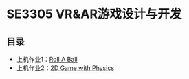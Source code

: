 # SE3305 VR&AR游戏设计与开发
## 目录
- 上机作业1：[Roll A Ball](https://github.com/Uric369/SE3305/tree/hw1-Roll-A-Ball)
- 上机作业2：[2D Game with Physics](https://github.com/Uric369/SE3305/tree/hw2-2D-Game-with-Physics)
